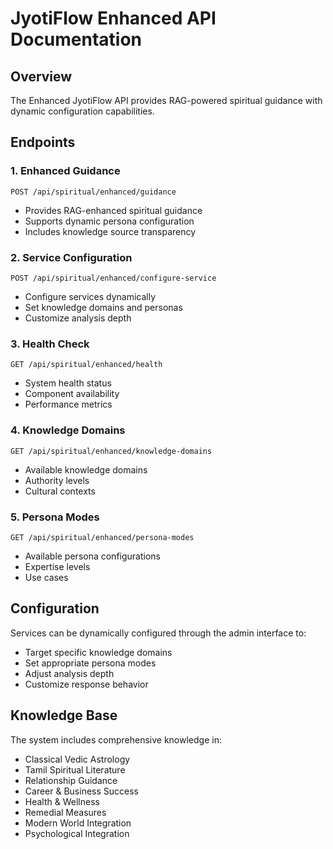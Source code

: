 
# JyotiFlow Enhanced API Documentation

## Overview
The Enhanced JyotiFlow API provides RAG-powered spiritual guidance with dynamic configuration capabilities.

## Endpoints

### 1. Enhanced Guidance
`POST /api/spiritual/enhanced/guidance`
- Provides RAG-enhanced spiritual guidance
- Supports dynamic persona configuration
- Includes knowledge source transparency

### 2. Service Configuration
`POST /api/spiritual/enhanced/configure-service`
- Configure services dynamically
- Set knowledge domains and personas
- Customize analysis depth

### 3. Health Check
`GET /api/spiritual/enhanced/health`
- System health status
- Component availability
- Performance metrics

### 4. Knowledge Domains
`GET /api/spiritual/enhanced/knowledge-domains`
- Available knowledge domains
- Authority levels
- Cultural contexts

### 5. Persona Modes
`GET /api/spiritual/enhanced/persona-modes`
- Available persona configurations
- Expertise levels
- Use cases

## Configuration
Services can be dynamically configured through the admin interface to:
- Target specific knowledge domains
- Set appropriate persona modes
- Adjust analysis depth
- Customize response behavior

## Knowledge Base
The system includes comprehensive knowledge in:
- Classical Vedic Astrology
- Tamil Spiritual Literature
- Relationship Guidance
- Career & Business Success
- Health & Wellness
- Remedial Measures
- Modern World Integration
- Psychological Integration
